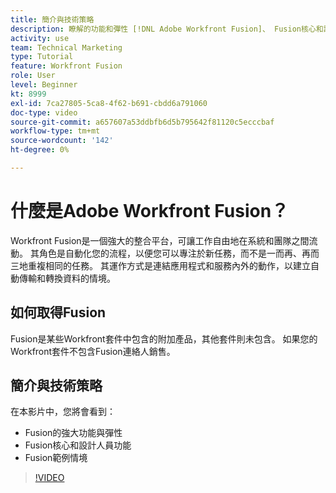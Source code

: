 ```yaml
---
title: 簡介與技術策略
description: 瞭解的功能和彈性 [!DNL Adobe Workfront Fusion]、 Fusion核心和設計人員功能，以及Fusion範例情境。
activity: use
team: Technical Marketing
type: Tutorial
feature: Workfront Fusion
role: User
level: Beginner
kt: 8999
exl-id: 7ca27805-5ca8-4f62-b691-cbdd6a791060
doc-type: video
source-git-commit: a657607a53ddbfb6d5b795642f81120c5ecccbaf
workflow-type: tm+mt
source-wordcount: '142'
ht-degree: 0%

---
```


# 什麼是Adobe Workfront Fusion？

Workfront Fusion是一個強大的整合平台，可讓工作自由地在系統和團隊之間流動。 其角色是自動化您的流程，以便您可以專注於新任務，而不是一而再、再而三地重複相同的任務。 其運作方式是連結應用程式和服務內外的動作，以建立自動傳輸和轉換資料的情境。

## 如何取得Fusion

Fusion是某些Workfront套件中包含的附加產品，其他套件則未包含。 如果您的Workfront套件不包含Fusion連絡人銷售。

## 簡介與技術策略

在本影片中，您將會看到：

* Fusion的強大功能與彈性
* Fusion核心和設計人員功能
* Fusion範例情境

>[!VIDEO](https://video.tv.adobe.com/v/335259/?quality=12&learn=on)
